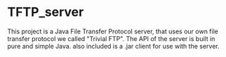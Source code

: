 # TFTP_server
This project is a Java File Transfer Protocol server, that uses our own file transfer protocol we called "Trivial FTP". The API of the server is built in pure and simple Java. also included is a .jar client for use with the server.
